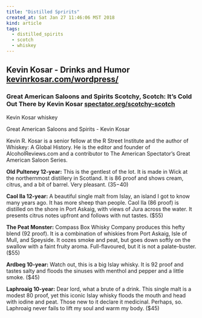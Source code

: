 ```yaml
---
title: "Distilled Spririts"
created_at: Sat Jan 27 11:46:06 MST 2018
kind: article
tags:
  - distilled_spirits
  - scotch
  - whiskey
---
```


<h2>
  Kevin Kosar - Drinks and Humor
  <a href="http://kevinrkosar.com/wordpress/drinkhumor/" target="_blank">kevinrkosar.com/wordpress/</a>
</h2>

<h3>
  Great American Saloons and Spirits Scotchy, Scotch: It’s Cold Out There by Kevin Kosar
  <a href="https://spectator.org/scotchy-scotch-its-cold-out-there/" target="_blank">spectator.org/scotchy-scotch</a>
</h3>

Kevin Kosar whiskey

Great American Saloons and Spirits - Kevin Kosar

Kevin R. Kosar is a senior fellow at the R Street Institute and the
author of Whiskey: A Global History. He is the editor and founder of
AlcoholReviews.com and a contributor to The American Spectator’s Great
American Saloon Series.

<strong>Old Pulteney 12-year:</strong> This is the gentlest of the lot. It
is made in Wick at the northernmost distillery in Scotland. It is 86 proof
and shows cream, citrus, and a bit of barrel. Very pleasant. ($35-$40)

<strong>Caol Ila 12-year:</strong> A beautiful single malt from Islay, an
island I got to know many years ago. It has more sheep than people. Caol
Ila (86 proof) is distilled on the shore in Port Askaig, with views of
Jura across the water. It presents citrus notes upfront and follows with
nut tastes. ($55)

<strong>The Peat Monster:</strong> Compass Box Whisky Company produces
this hefty blend (92 proof). It is a combination of whiskies from Port
Askaig, Isle of Mull, and Speyside. It oozes smoke and peat, but goes
down softly on the swallow with a faint fruity aroma. Full-flavoured,
but it is not a palate-buster. ($55)

<strong>Ardbeg 10-year:</strong> Watch out, this is a big Islay whisky. It
is 92 proof and tastes salty and floods the sinuses with menthol and
pepper and a little smoke. ($45)

<strong>Laphroaig 10-year:</strong> Dear lord, what a brute of a
drink. This single malt is a modest 80 proof, yet this iconic Islay
whisky floods the mouth and head with iodine and peat. Those new to it
declare it medicinal. Perhaps, so. Laphroaig never fails to lift my soul
and warm my body. ($45)

<!--
html boilerplate
<a href="" target="_blank"></a>
<a name=""></a>
<img src="" width="400px">
<ul>
  <li></li>
</ul>
<pre>
</pre>
<p style="margin-bottom: 2em;"></p>
<hr style="border: 0; height: 3px; background: #333; background-image: linear-gradient(to right, #ccc, #333, #ccc);">
<pre><code>
</code></pre>
<math xmlns='http://www.w3.org/1998/Math/MathML' display='block'>
</math>
-->
